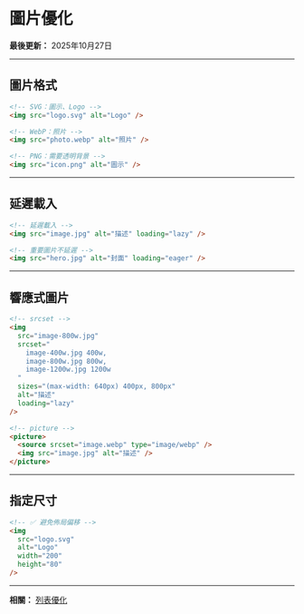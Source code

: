 # 圖片優化

**最後更新：** 2025年10月27日

---

## 圖片格式

```html
<!-- SVG：圖示、Logo -->
<img src="logo.svg" alt="Logo" />

<!-- WebP：照片 -->
<img src="photo.webp" alt="照片" />

<!-- PNG：需要透明背景 -->
<img src="icon.png" alt="圖示" />
```

---

## 延遲載入

```html
<!-- 延遲載入 -->
<img src="image.jpg" alt="描述" loading="lazy" />

<!-- 重要圖片不延遲 -->
<img src="hero.jpg" alt="封面" loading="eager" />
```

---

## 響應式圖片

```html
<!-- srcset -->
<img
  src="image-800w.jpg"
  srcset="
    image-400w.jpg 400w,
    image-800w.jpg 800w,
    image-1200w.jpg 1200w
  "
  sizes="(max-width: 640px) 400px, 800px"
  alt="描述"
  loading="lazy"
/>

<!-- picture -->
<picture>
  <source srcset="image.webp" type="image/webp" />
  <img src="image.jpg" alt="描述" />
</picture>
```

---

## 指定尺寸

```html
<!-- ✅ 避免佈局偏移 -->
<img
  src="logo.svg"
  alt="Logo"
  width="200"
  height="80"
/>
```

---

**相關：** [列表優化](./列表優化.md)


